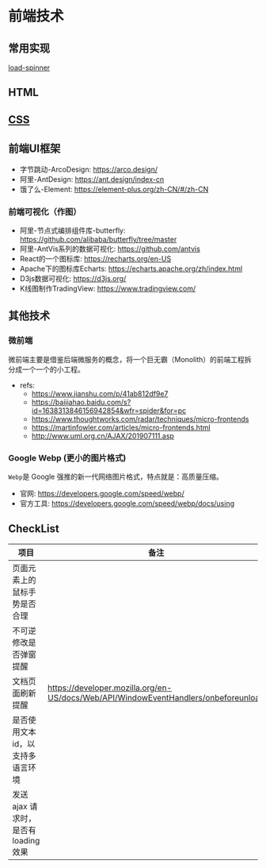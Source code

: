 # 前端技术

## 常用实现

[load-spinner](./loading-spinner.html)

## HTML

## [CSS](./CSS.md)

## 前端UI框架

- 字节跳动-ArcoDesign: <https://arco.design/>
- 阿里-AntDesign: <https://ant.design/index-cn>
- 饿了么-Element: <https://element-plus.org/zh-CN/#/zh-CN>

### 前端可视化（作图）

- 阿里-节点式编排组件库-butterfly: <https://github.com/alibaba/butterfly/tree/master>
- 阿里-AntVis系列的数据可视化: <https://github.com/antvis>
- React的一个图标库: <https://recharts.org/en-US>
- Apache下的图标库Echarts: <https://echarts.apache.org/zh/index.html>
- D3js数据可视化: <https://d3js.org/>
- K线图制作TradingView: <https://www.tradingview.com/>


## 其他技术

### 微前端

微前端主要是借鉴后端微服务的概念，将一个巨无霸（Monolith）的前端工程拆分成一个一个的小工程。

- refs:
  - <https://www.jianshu.com/p/41ab812df9e7>
  - <https://baijiahao.baidu.com/s?id=1638313846156942854&wfr=spider&for=pc>
  - <https://www.thoughtworks.com/radar/techniques/micro-frontends>
  - <https://martinfowler.com/articles/micro-frontends.html>
  - <http://www.uml.org.cn/AJAX/201907111.asp>

### Google Webp (更小的图片格式)

`Webp`是 Google 强推的新一代网络图片格式，特点就是：高质量压缩。

- 官网: <https://developers.google.com/speed/webp/>
- 官方工具: <https://developers.google.com/speed/webp/docs/using>

## CheckList

| 项目                                  | 备注                                                                                  |
| ------------------------------------- | ------------------------------------------------------------------------------------- |
| 页面元素上的鼠标手势是否合理          |                                                                                       |
| 不可逆修改是否弹窗提醒                |                                                                                       |
| 文档页面刷新提醒                      | <https://developer.mozilla.org/en-US/docs/Web/API/WindowEventHandlers/onbeforeunload> |
| 是否使用文本 id，以支持多语言环境     |                                                                                       |
| 发送 ajax 请求时，是否有 loading 效果 |                                                                                       |
